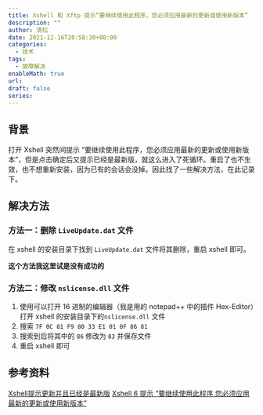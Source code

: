 ```yaml
---
title: Xshell 和 Xftp 提示“要继续使用此程序，您必须应用最新的更新或使用新版本”
description: ""
author: 清松
date: 2021-12-16T20:58:30+08:00
categories:
  - 技术
tags:
  - 故障解决
enableMath: true
url: 
draft: false
series:
---
```

## 背景
打开 Xshell 突然间提示 “要继续使用此程序，您必须应用最新的更新或使用新版本”，但是点击确定后又提示已经是最新版，就这么进入了死循环。重启了也不生效，也不想重新安装，因为已有的会话会没掉。因此找了一些解决方法，在此记录下。

## 解决方法
### 方法一：删除 `LiveUpdate.dat` 文件
在 xshell 的安装目录下找到 `LiveUpdate.dat` 文件将其删除，重启 xshell 即可。

**这个方法我这里试是没有成功的**

### 方法二：修改 `nslicense.dll` 文件
1.  使用可以打开 16 进制的编辑器（我是用的 notepad++ 中的插件 Hex-Editor）打开 xshell 的安装目录下的`nslicense.dll` 文件
2.  搜索 `7F 0C 81 F9 80 33 E1 01 0F 86 81`
3.  搜索到后将其中的 `86` 修改为 `83` 并保存文件
4.  重启 xshell 即可

## 参考资料
[Xshell提示更新并且已经是最新版](https://blog.csdn.net/hanhandehanpi/article/details/121392530)
[Xshell 6 提示 “要继续使用此程序,您必须应用最新的更新或使用新版本”](https://vegetable-chicken.blog.csdn.net/article/details/120002352)
